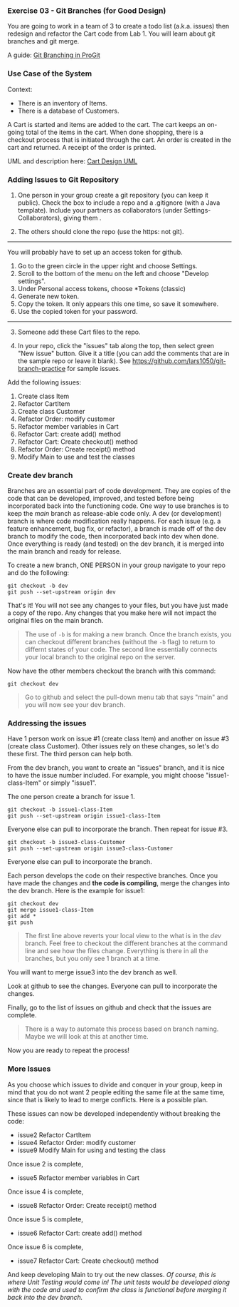 ### Exercise 03 - Git Branches (for Good Design)

You are going to work in a team of 3 to create a todo list (a.k.a. issues) then redesign and refactor the Cart code from Lab 1. You will learn about git branches and git merge.

A guide: <a href="https://git-scm.com/book/en/v2/Git-Branching-Branches-in-a-Nutshell" target="_blank">Git Branching in ProGit</a>

### Use Case of the System

Context:
- There is an inventory of Items. 
- There is a database of Customers.

A Cart is started and items are added to the cart. The cart keeps an on-going total of the items in the cart. When done shopping, there is a checkout process that is initiated through the cart. An order is created in the cart and returned. A receipt of the order is printed.

UML and description here: <a href="https://docs.google.com/document/d/1LzjLWhJ1Sa6vjEQk22-zFDsl8vs3vrkERd6Cwq0GLnI/edit?usp=sharing" target="_blank">Cart Design UML</a>


### Adding Issues to Git Repository

1. One person in your group create a git repository (you can keep it public). Check the box to include a repo and a .gitignore (with a Java template). Include your partners as collaborators (under Settings-Collaborators), giving them .

2. The others should clone the repo (use the https: not git).

<hr>

You will probably have to set up an access token for github. 

1. Go to the green circle in the upper right and choose Settings. 
2. Scroll to the bottom of the menu on the left and choose "Develop settings".
3. Under Personal access tokens, choose *Tokens (classic)
4. Generate new token.
5. Copy the token. It only appears this one time, so save it somewhere.
6. Use the copied token for your password.

<hr>

3. Someone add these Cart files to the repo. 

4. In your repo, click the "issues" tab along the top, then select green "New issue" button. Give it a title (you can add the comments that are in the sample repo or leave it blank). See https://github.com/lars1050/git-branch-practice for sample issues. 

Add the following issues:

1. Create class Item
2. Refactor CartItem
3. Create class Customer
4. Refactor Order: modify customer
5. Refactor member variables in Cart
5. Refactor Cart: create add() method
6. Refactor Cart: Create checkout() method
8. Refactor Order: Create receipt() method
9. Modify Main to use and test the classes


### Create dev branch

Branches are an essential part of code development. They are copies of the code that can be developed, improved, and tested before being incorporated back into the functioning code. One way to use branches is to keep the _main_ branch as release-able code only. A dev (or development) branch is where code modification really happens. For each issue (e.g. a feature enhancement, bug fix, or refactor), a branch is made off of the dev branch to modify the code, then incorporated back into dev when done. Once everything is ready (and tested) on the dev branch, it is merged into the main branch and ready for release.

To create a new branch, ONE PERSON in your group navigate to your repo and do the following:

```
git checkout -b dev
git push --set-upstream origin dev
```

That's it! You will not see any changes to your files, but you have just made a copy of the repo. Any changes that you make here will not impact the original files on the main branch.

> The use of `-b` is for making a new branch. Once the branch exists, you can checkout different branches (without the `-b` flag) to return to differnt states of your code. The second line essentially connects your local branch to the original repo on the server.

Now have the other members checkout the branch with this command:

```
git checkout dev
```

> Go to github and select the pull-down menu tab that says "main" and you will now see your dev branch.

### Addressing the issues

Have 1 person work on issue #1 (create class Item) and another on issue #3 (create class Customer). Other issues rely on these changes, so let's do these first. The third person can help both.

From the dev branch, you want to create an "issues" branch, and it is nice to have the issue number included. For example, you might choose "issue1-class-Item" or simply "issue1".

The one person create a branch for issue 1.

```
git checkout -b issue1-class-Item
git push --set-upstream origin issue1-class-Item
```

Everyone else can pull to incorporate the branch. Then repeat for issue #3.

```
git checkout -b issue3-class-Customer
git push --set-upstream origin issue3-class-Customer
```

Everyone else can pull to incorporate the branch.

Each person develops the code on their respective branches. Once you have made the changes and **the code is compiling**, merge the changes into the dev branch. Here is the example for issue1:

```
git checkout dev
git merge issue1-class-Item
git add *
git push
```

> The first line above reverts your local view to the what is in the _dev_ branch. Feel free to checkout the different branches at the command line and see how the files change. Everything is there in all the branches, but you only see 1 branch at a time. 

You will want to merge issue3 into the dev branch as well.  

Look at github to see the changes. Everyone can pull to incorporate the changes.

Finally, go to the list of issues on github and check that the issues are complete.

> There is a way to automate this process based on branch naming. Maybe we will look at this at another time.

Now you are ready to repeat the process!

### More Issues

As you choose which issues to divide and conquer in your group, keep in mind that you do not want 2 people editing the same file at the same time, since that is likely to lead to merge conflicts. Here is a possible plan.

These issues can now be developed independently without breaking the code:
- issue2 Refactor CartItem
- issue4 Refactor Order: modify customer
- issue9 Modify Main for using and testing the class

Once issue 2 is complete,
- issue5 Refactor member variables in Cart

Once issue 4 is complete,
- issue8 Refactor Order: Create receipt() method

Once issue 5 is complete,
- issue6 Refactor Cart: create add() method

Once issue 6 is complete,
- issue7 Refactor Cart: Create checkout() method

And keep developing Main to try out the new classes. _Of course, this is where Unit Testing would come in! The unit tests would be developed along with the code and used to confirm the class is functional before merging it back into the dev branch._



